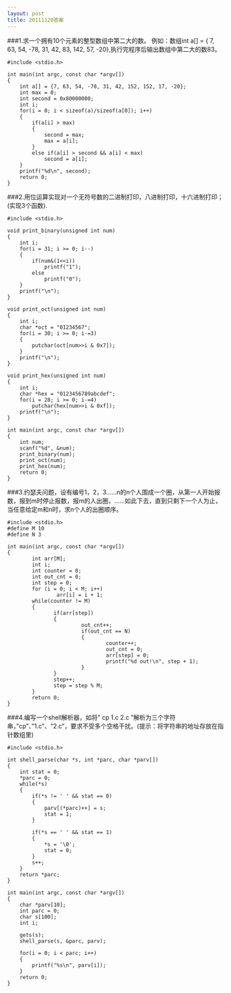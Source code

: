 ```yaml
---
layout: post
title: 20111120答案
---
```


###1.求一个拥有10个元素的整型数组中第二大的数。 例如：数组int a[] = { 7, 63, 54, -78, 31, 42, 83, 142, 57, -20},执行完程序后输出数组中第二大的数83。

	#include <stdio.h>
	
	int main(int argc, const char *argv[])
	{
		int a[] = {7, 63, 54, -78, 31, 42, 152, 152, 17, -20};
		int max = 0;
		int second = 0x80000000;
		int i;
		for(i = 0; i < sizeof(a)/sizeof(a[0]); i++)
		{
			if(a[i] > max)
			{
				second = max;
				max = a[i];
			}
			else if(a[i] > second && a[i] < max)
				second = a[i];
		}
		printf("%d\n", second);
		return 0;
	}
	

###2.用位运算实现对一个无符号数的二进制打印，八进制打印，十六进制打印；(实现3个函数).

	#include <stdio.h>
	
	void print_binary(unsigned int num)
	{
		int i;
		for(i = 31; i >= 0; i--)
		{
			if(num&(1<<i))
				printf("1");
			else
				printf("0");
		}
		printf("\n");
	}
	
	void print_oct(unsigned int num)
	{
		int i;
		char *oct = "01234567";
		for(i = 30; i >= 0; i-=3)
		{
			putchar(oct[num>>i & 0x7]);
		}
		printf("\n");
	}
	
	void print_hex(unsigned int num)
	{
		int i;
		char *hex = "0123456789abcdef";
		for(i = 28; i >= 0; i-=4)
			putchar(hex[num>>i & 0xf]);
		printf("\n");
	}
	
	int main(int argc, const char *argv[])
	{
		int num;
		scanf("%d", &num);
		print_binary(num);
		print_oct(num);
		print_hex(num);
		return 0;
	}
	

###3.约瑟夫问题，设有编号1，2，3……n的n个人围成一个圈，从第一人开始报数，报到m时停止报数，报m的人出圈，……如此下去，直到只剩下一个人为止，当任意给定m和n时，求n个人的出圈顺序。

	#include <stdio.h>
	#define M 10
	#define N 3
	
	int main(int argc, const char *argv[])
	{
	        int arr[M];
	        int i;
	        int counter = 0;
	        int out_cnt = 0;
	        int step = 0;
	        for (i = 0; i < M; i++) 
	                arr[i] = i + 1;
	        while(counter != M)
	        {
	               if(arr[step]) 
	               {
	                        out_cnt++;
	                        if(out_cnt == N)
	                        {
	                                counter++;
	                                out_cnt = 0;
	                                arr[step] = 0;
	                                printf("%d out!\n", step + 1);
	                        }
	               }
	               step++;
	               step = step % M;
	        }
	        return 0;
	}
	

###4.编写一个shell解析器，如将”  cp      1.c       2.c ”解析为三个字符串，”cp”、”1.c”、“2.c”，要求不受多个空格干扰。(提示：将字符串的地址存放在指针数组里)

	#include <stdio.h>
	
	int shell_parse(char *s, int *parc, char *parv[])
	{
		int stat = 0;
		*parc = 0;
		while(*s)
		{
			if(*s != ' ' && stat == 0)
			{
				parv[(*parc)++] = s;
				stat = 1;
			}
			
			if(*s == ' ' && stat == 1)
			{
				*s = '\0';
				stat = 0;
			}
			s++;
		}
		return *parc;
	}
	
	int main(int argc, const char *argv[])
	{
		char *parv[10];
		int parc = 0;
		char s[100];
		int i;
	
		gets(s);
		shell_parse(s, &parc, parv);
	
		for(i = 0; i < parc; i++)
		{
			printf("%s\n", parv[i]);
		}
		return 0;
	}
	


